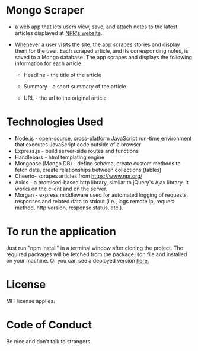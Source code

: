 # Mongo Scraper

* a web app that lets users view, save, and attach notes to the latest articles displayed at [NPR's website](https://www.npr.org/). 

* Whenever a user visits the site, the app scrapes stories and display them for the user. Each scraped article, and its corresponding notes, is saved to a Mongo  database. The app scrapes and displays the following information for each article:

   * Headline - the title of the article

   * Summary - a short summary of the article

   * URL - the url to the original article

# Technologies Used
* Node.js - open-source, cross-platform JavaScript run-time environment that executes JavaScript code outside of a browser
* Express.js - build server-side routes and functions
* Handlebars - html templating engine
* Mongoose (Mongo DB) - define schema, create custom methods to fetch data, create relationships between collections (tables)
* Cheerio- scrapes articles from https://www.npr.org/
* Axios - a promised-based http library, similar to jQuery's Ajax library. It works on the client and on the server.
* Morgan - express middleware used for automated logging of requests, responses and related data to stdout (i.e., logs remote ip, request method, http version, response status, etc.). 

# To run the application
Just run "npm install" in a terminal window after cloning the project. The required packages will be fetched from the package.json file and installed on your machine. Or you can see a deployed version [here.](https://thawing-island-65565.herokuapp.com/)

# License
MIT license applies.

# Code of Conduct
Be nice and don't talk to strangers.
